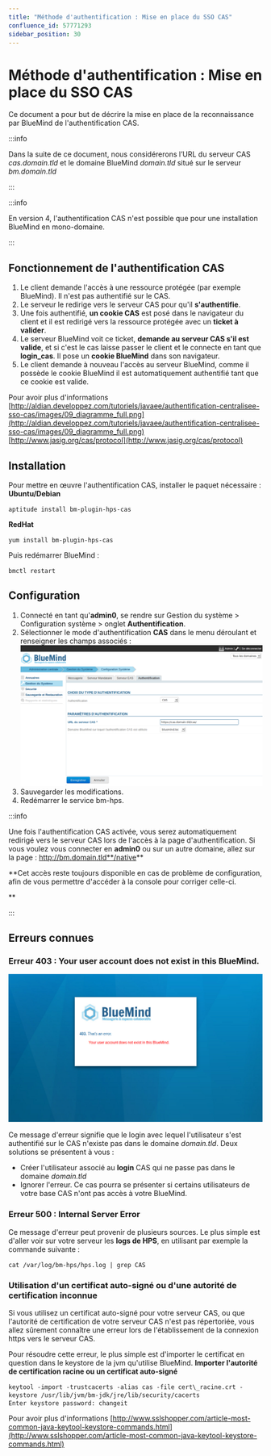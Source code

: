 ```yaml
---
title: "Méthode d'authentification : Mise en place du SSO CAS"
confluence_id: 57771293
sidebar_position: 30
---
```

# Méthode d'authentification : Mise en place du SSO CAS

Ce document a pour but de décrire la mise en place de la reconnaissance par BlueMind de l'authentification CAS.


:::info

Dans la suite de ce document, nous considérerons l’URL du serveur CAS *cas.domain.tld* et le domaine BlueMind *domain.tld* situé sur le serveur *bm.domain.tld*

:::


:::info

En version 4, l'authentification CAS n'est possible que pour une installation BlueMind en mono-domaine.

:::


## Fonctionnement de l'authentification CAS

1. Le client demande l'accès à une ressource protégée (par exemple BlueMind). Il n'est pas authentifié sur le CAS.
2. Le serveur le redirige vers le serveur CAS pour qu'il **s'authentifie**.
3. Une fois authentifié, **un cookie CAS** est posé dans le navigateur du client et il est redirigé vers la ressource protégée avec un **ticket à valider**.
4. Le serveur BlueMind voit ce ticket, **demande au serveur CAS s'il est valide**, et si c'est le cas laisse passer le client et le connecte en tant que **login_cas**. Il pose un **cookie BlueMind** dans son navigateur.
5. Le client demande à nouveau l'accès au serveur BlueMind, comme il possède le cookie BlueMind il est automatiquement authentifié tant que ce cookie est valide.

Pour avoir plus d'informations
[http://aldian.developpez.com/tutoriels/javaee/authentification-centralisee-sso-cas/images/09_diagramme_full.png](http://aldian.developpez.com/tutoriels/javaee/authentification-centralisee-sso-cas/images/09_diagramme_full.png) 
 [http://www.jasig.org/cas/protocol](http://www.jasig.org/cas/protocol)

## Installation

Pour mettre en œuvre l'authentification CAS, installer le paquet nécessaire :
**Ubuntu/Debian**

```
aptitude install bm-plugin-hps-cas
```

**RedHat**

```
yum install bm-plugin-hps-cas
```


Puis redémarrer BlueMind :


```
bmctl restart
```


## Configuration

1. Connecté en tant qu'**admin0**, se rendre sur Gestion du système > Configuration système > onglet **Authentification**.
2. Sélectionner le mode d'authentification **CAS** dans le menu déroulant et renseigner les champs associés : 
![](../../attachments/57771293/57771298.png)
3. Sauvegarder les modifications.
4. Redémarrer le service bm-hps.


:::info

Une fois l'authentification CAS activée, vous serez automatiquement redirigé vers le serveur CAS lors de l'accès à la page d'authentification. Si vous voulez vous connecter en **admin0** ou sur un autre domaine, allez sur la page : http://bm.domain.tld**/native**

**Cet accès reste toujours disponible en cas de problème de configuration, afin de vous permettre d'accéder à la console pour corriger celle-ci.


 **

:::

## Erreurs connues

### Erreur 403 : Your user account does not exist in this BlueMind.

![](../../attachments/57771293/57771296.png)

Ce message d'erreur signifie que le login avec lequel l'utilisateur s'est authentifié sur le CAS n'existe pas dans le domaine *domain.tld*. Deux solutions se présentent à vous :

- Créer l'utilisateur associé au **login** CAS qui ne passe pas dans le domaine *domain.tld*
- Ignorer l'erreur. Ce cas pourra se présenter si certains utilisateurs de votre base CAS n'ont pas accès à votre BlueMind.


### Erreur 500 : Internal Server Error

Ce message d'erreur peut provenir de plusieurs sources. Le plus simple est d'aller voir sur votre serveur les **logs de HPS**, en utilisant par exemple la commande suivante :


```
cat /var/log/bm-hps/hps.log | grep CAS
```


### Utilisation d'un certificat auto-signé ou d'une autorité de certification inconnue

Si vous utilisez un certificat auto-signé pour votre serveur CAS, ou que l'autorité de certification de votre serveur CAS n'est pas répertoriée, vous allez sûrement connaître une erreur lors de l'établissement de la connexion https vers le serveur CAS.

Pour résoudre cette erreur, le plus simple est d'importer le certificat en question dans le keystore de la jvm qu'utilise BlueMind.
**Importer l'autorité de certification racine ou un certificat auto-signé**

```
keytool -import -trustcacerts -alias cas -file cert\_racine.crt -keystore /usr/lib/jvm/bm-jdk/jre/lib/security/cacerts
Enter keystore password: changeit
```

Pour avoir plus d'informations
[http://www.sslshopper.com/article-most-common-java-keytool-keystore-commands.html](http://www.sslshopper.com/article-most-common-java-keytool-keystore-commands.html)


